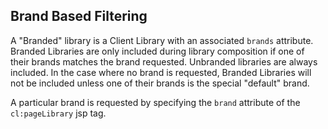 ## Brand Based Filtering

A "Branded" library is a Client Library with an associated `brands` attribute.  Branded Libraries are only included during library composition if one of their brands matches the brand requested.  Unbranded libraries are always included.  In the case where no brand is requested, Branded Libraries will not be included unless one of their brands is the special "default" brand.  

A particular brand is requested by specifying the `brand` attribute of the `cl:pageLibrary` jsp tag.  